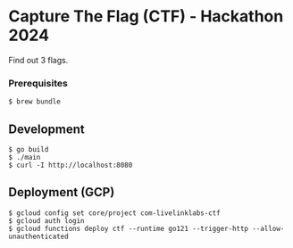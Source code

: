 # Capture The Flag (CTF) - Hackathon 2024

Find out 3 flags.

### Prerequisites

    $ brew bundle

## Development

    $ go build
    $ ./main
    $ curl -I http://localhost:8080

## Deployment (GCP)

    $ gcloud config set core/project com-livelinklabs-ctf
    $ gcloud auth login
    $ gcloud functions deploy ctf --runtime go121 --trigger-http --allow-unauthenticated


